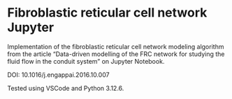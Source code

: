 # Fibroblastic reticular cell network Jupyter
Implementation of the fibroblastic reticular cell network modeling algorithm from the article “Data-driven modelling of the FRC network for studying the fluid flow in the conduit system” on Jupyter Notebook.

DOI: 10.1016/j.engappai.2016.10.007

Tested using VSCode and Python 3.12.6.
